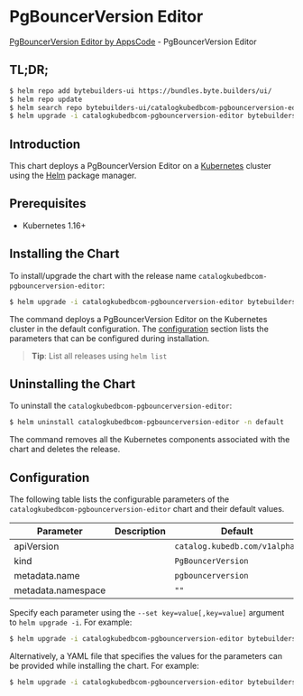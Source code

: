 # PgBouncerVersion Editor

[PgBouncerVersion Editor by AppsCode](https://byte.builders) - PgBouncerVersion Editor

## TL;DR;

```bash
$ helm repo add bytebuilders-ui https://bundles.byte.builders/ui/
$ helm repo update
$ helm search repo bytebuilders-ui/catalogkubedbcom-pgbouncerversion-editor --version=v0.4.5
$ helm upgrade -i catalogkubedbcom-pgbouncerversion-editor bytebuilders-ui/catalogkubedbcom-pgbouncerversion-editor -n default --create-namespace --version=v0.4.5
```

## Introduction

This chart deploys a PgBouncerVersion Editor on a [Kubernetes](http://kubernetes.io) cluster using the [Helm](https://helm.sh) package manager.

## Prerequisites

- Kubernetes 1.16+

## Installing the Chart

To install/upgrade the chart with the release name `catalogkubedbcom-pgbouncerversion-editor`:

```bash
$ helm upgrade -i catalogkubedbcom-pgbouncerversion-editor bytebuilders-ui/catalogkubedbcom-pgbouncerversion-editor -n default --create-namespace --version=v0.4.5
```

The command deploys a PgBouncerVersion Editor on the Kubernetes cluster in the default configuration. The [configuration](#configuration) section lists the parameters that can be configured during installation.

> **Tip**: List all releases using `helm list`

## Uninstalling the Chart

To uninstall the `catalogkubedbcom-pgbouncerversion-editor`:

```bash
$ helm uninstall catalogkubedbcom-pgbouncerversion-editor -n default
```

The command removes all the Kubernetes components associated with the chart and deletes the release.

## Configuration

The following table lists the configurable parameters of the `catalogkubedbcom-pgbouncerversion-editor` chart and their default values.

|     Parameter      | Description |                 Default                  |
|--------------------|-------------|------------------------------------------|
| apiVersion         |             | <code>catalog.kubedb.com/v1alpha1</code> |
| kind               |             | <code>PgBouncerVersion</code>            |
| metadata.name      |             | <code>pgbouncerversion</code>            |
| metadata.namespace |             | <code>""</code>                          |


Specify each parameter using the `--set key=value[,key=value]` argument to `helm upgrade -i`. For example:

```bash
$ helm upgrade -i catalogkubedbcom-pgbouncerversion-editor bytebuilders-ui/catalogkubedbcom-pgbouncerversion-editor -n default --create-namespace --version=v0.4.5 --set apiVersion=catalog.kubedb.com/v1alpha1
```

Alternatively, a YAML file that specifies the values for the parameters can be provided while
installing the chart. For example:

```bash
$ helm upgrade -i catalogkubedbcom-pgbouncerversion-editor bytebuilders-ui/catalogkubedbcom-pgbouncerversion-editor -n default --create-namespace --version=v0.4.5 --values values.yaml
```
